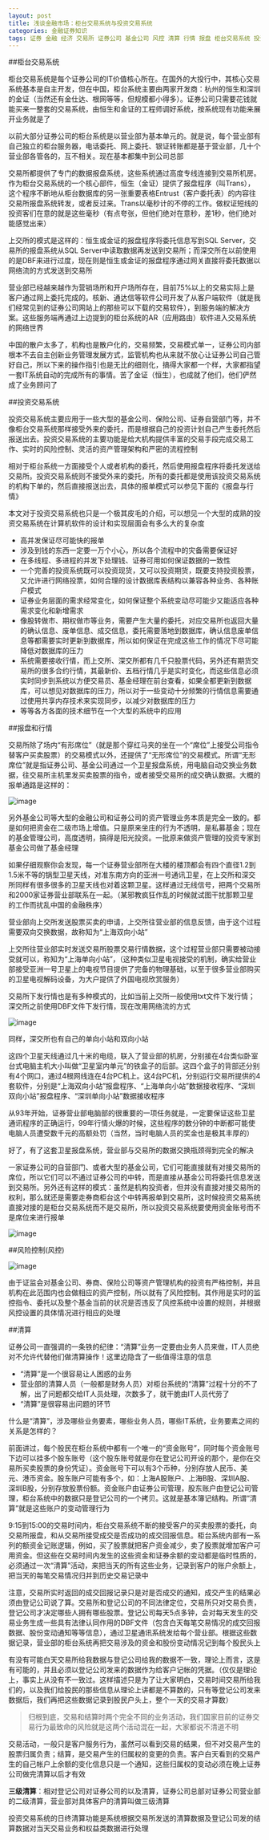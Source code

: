 ```yaml
---
layout: post
title: 浅谈金融市场：柜台交易系统与投资交易系统
categories: 金融证券知识
tags: 证券 金融 经济 交易所 证券公司 基金公司 风控 清算 行情 报盘 柜台交易系统 投资交易系统
---
```


##柜台交易系统

柜台交易系统是每个证券公司的IT价值核心所在。在国外的大投行中，其核心交易系统基本是自主开发，但在中国，柜台系统主要由两家开发商：杭州的恒生和深圳的金证（当然还有金仕达、根网等等，但规模都小得多）。证券公司只需要花钱就能买来一整套的交易系统，由恒生和金证的工程师调好系统，按系统现有功能来展开业务就是了

以前大部分证券公司的柜台系统是以营业部为基本单元的。就是说，每个营业部有自己独立的柜台服务器，电话委托、网上委托、银证转账都是基于营业部，几十个营业部各管各的，互不相关。现在基本都集中到公司总部

交易所都提供了专门的数据报盘系统，这些系统通过高度专线连接到交易所机房。作为柜台交易系统的一个核心部件，恒生（金证）提供了报盘程序（叫Trans），这个程序不断地从柜台数据库的另一张重要表格Entrust（客户委托表）的内容往交易所报盘系统转发，或者反过来。Trans以毫秒计的不停的工作。做权证短线的投资客们在意的就是这些毫秒（有点夸张，但他们绝对在意秒，差1秒，他们绝对能感觉出来）

上交所的模式是这样的：恒生或金证的报盘程序将委托信息写到SQL Server，交易所的报盘系统从SQL Server中读取数据再发送到交易所；而深交所在以前使用的是DBF来进行过度，现在则是恒生或金证的报盘程序通过网关直接将委托数据以网络流的方式发送到交易所

营业部已经越来越作为营销场所和开户场所存在，目前75%以上的交易实际上是客户通过网上委托完成的。核新、通达信等软件公司开发了从客户端软件（就是我们经常见到的证券公司网站上的那些可以下载的交易软件），到服务端的解决方案。这些服务端再通过上边提到的柜台系统的AR（应用路由）软件进入交易系统的网络世界

中国的散户太多了，机构也是散户化的，交易频繁，交易模式单一，证券公司内部根本不去自主创新业务管理发展方式，监管机构也从来就不放心让证券公司自己管好自己，所以下来的操作指引也是无比的细则化，搞得大家都一个样，大家都指望一套IT系统自动的完成所有的事情。苦了金证（恒生），也成就了他们，他们俨然成了业务顾问了

##投资交易系统

投资交易系统主要应用于一些大型的基金公司、保险公司、证券自营部门等，并不像柜台交易系统那样接受外来的委托，而是根据自己的投资计划自己产生委托然后报送出去。投资交易系统的主要功能是给大机构提供丰富的交易手段完成交易工作、实时的风险控制、灵活的资产管理架构和严密的流程控制

相对于柜台系统一方面接受个人或者机构的委托，然后使用报盘程序将委托发送给交易所。投资交易系统则不接受外来的委托，所有的委托都是使用该投资交易系统的机构下单的，然后直接报送出去，具体的报单模式可以参见下面的《报盘与行情》

本文对于投资交易系统也只是一个极其皮毛的介绍，可以想见一个大型的成熟的投资交易系统在计算机软件的设计和实现层面会有多么大的复杂度

* 高并发保证尽可能快的报单
* 涉及到钱的东西一定要一万个小心，所以各个流程中的灾备需要保证好
* 在多线程、多进程的并发下处理钱、证券可用如何保证数据的一致性
* 一个完善的投资系统既可以投资现货，又可以投资期货，既要支持投资股票，又允许进行网络投票，如何合理的设计数据库表结构以兼容各种业务、各种账户模式
* 证券业务层面的需求经常变化，如何保证整个系统变动尽可能少又能适应各种需求变化和新增需求
* 像股转做市、期权做市等业务，需要产生大量的委托，对应交易所也返回大量的确认信息、废单信息、成交信息，委托需要落地到数据库，确认信息废单信息等都需要实时更新到数据库，所以如何保证在完成这些工作的情况下尽可能降低对数据库的压力
* 系统需要接收行情，而上交所、深交所都有几千只股票代码，另外还有期货交易所的很多合约行情，其最新价、五档行情几乎是实时变化，而这些信息必须实时同步到系统以方便交易员、基金经理在前台查看，如果全都更新到数据库，可以想见对数据库的压力，所以对于一些变动十分频繁的行情信息需要通过使用共享内存技术来实现同步，以减少对数据库的压力
* 等等各方各面的技术细节在一个大型的系统中的应用

##报盘和行情

交易所除了场内“有形席位”（就是那个穿红马夹的坐在一个“席位”上接受公司指令替客户买卖股票）的交易模式以外，还提供了“无形席位”的交易模式。所谓“无形席位”就是指证券公司、基金公司通过一个卫星报盘系统，用电脑自动交换业务数据，往交易所主机里发买卖股票的指令，或者接受交易所的成交确认数据。大概的报单通路是这样的：

![image](../media/image/2016-11-19/机构投资者-1.png)

另外基金公司等大型的金融公司和证券公司的资产管理业务本质是完全一致的。都是如何把资金在二级市场上增值。只是原来坐庄的行为不透明，是私募基金；现在的基金管理公司，高度透明，搞得是阳光投资。一批原来做资产管理的投资专家到基金公司做了基金经理

如果仔细观察你会发现，每一个证券营业部所在大楼的楼顶都会有四个直径1.2到1.5米不等的锅型卫星天线，对准东南方向的亚洲一号通讯卫星，在上交所和深交所同样有很多很多的卫星天线也对着这颗卫星。这样通过无线信号，把两个交易所和2000家证券营业部联系在一起。（某邪教疯狂作乱的时候就试图干扰那颗卫星的工作而扰乱中国的金融秩序）

营业部向上交所发送股票买卖的申请，上交所往营业部的信息反馈，由于这个过程需要双向交换数据，故称知为“上海双向小站”

上交所往营业部实时发送交易所股票交易行情数据，这个过程营业部只需要被动接受就可以，称知为“上海单向小站”，（这种类似卫星电视接受的机制，确实给营业部接受亚洲一号卫星上的电视节目提供了完备的物理基础，以至于很多营业部购买的卫星电视解码设备，为大户提供了外国电视欣赏服务）

交易所下发行情也是有多种模式的，比如当前上交所一般使用txt文件下发行情；深交所之前使用DBF文件下发行情，现在改用网络流的方式

![image](../media/image/2016-11-19/行情.png)

同样，深交所也有自己的单向小站和双向小站

这四个卫星天线通过几十米的电缆，联入了营业部的机房，分别接在4台类似卧室台式电脑主机大小叫做“卫星室内单元”的铁盒子的后部。这四个盒子的背部还分别有4个网口，通过4根网线连在4台PC机上。这4台PC机，分别运行交易所提供的4套软件，分别是“上海双向小站”报盘程序、“上海单向小站”数据接收程序、“深圳双向小站”报盘程序、“深圳单向小站”数据接收程序

从93年开始，证券营业部电脑部的很重要的一项任务就是，一定要保证这些卫星通讯程序的正确运行，99年行情火爆的时候，这些程序的数分钟的中断都可能使电脑人员遭受数千元的高额处罚（当然，当时电脑人员的奖金也是极其丰厚的）

好了，有了这套卫星报盘系统，营业部与交易所的数据交换瓶颈得到完全的解决

一家证券公司的自营部门、或者大型的基金公司，它们可能直接就有对接交易所的席位，所以它们可以不通过证券公司的中转，而是直接从基金公司将委托信息发送到交易所。另外还有这样的模式：虽然是机构投资者，但并没有直接对接交易所的权利，那么就还是需要走券商柜台这个中转再报单到交易所，这时候投资交易系统直接对接的是柜台交易系统而不是交易所，所以投资交易系统要使用资金账号而不是席位来进行报单

![image](../media/image/2016-11-19/机构投资者-2.png)

##风险控制(风控)

![image](../media/image/2016-11-19/风险.jpg)

由于证监会对基金公司、券商、保险公司等资产管理机构的投资有严格控制，并且机构在此范围内也会做相应的资产控制，所以就有了风险控制。其作用是实时的监控指令、委托以及整个基金当前的状况是否违反了风控系统中设置的规则，并根据风控设置的具体情况进行相应的处理

##清算

证券公司一直强调的一条铁的纪律：“清算”业务一定要由业务人员来做，IT人员绝对不允许代替他们做清算操作！这里边隐含了一些值得注意的信息

* “清算”是一个很容易让人困惑的业务
* 营业部的清算人员（一般都是财务人员）对柜台系统的“清算”过程十分的不了解，出了问题都交给IT人员处理，次数多了，就干脆由IT人员代劳了
* “清算”是很容易出问题的环节

什么是“清算”，涉及哪些业务要素，哪些业务人员，哪些IT系统，业务要素之间的关系是怎样的？

前面讲过，每个股民在柜台系统中都有一个唯一的“资金账号”，同时每个资金账号下边可以挂多个股东账号（这个股东账号就是你在登记公司开设的那个，是你在交易所买卖股票的身份凭证）。资金账号下可以有3个币种，分别存放人民币、美元、港币资金。股东账户可能有多个，如：上海A股账户、上海B股、深圳A股、深圳B股，分别存放股票份额。资金账户由证券公司管理，股东账户由登记公司管理，柜台系统中的数据只是登记公司的一个拷贝。这就是基本簿记结构。所谓“清算”就是这些账户的变动管理行为

9:15到15:00的交易时间内，柜台交易系统不断的接受客户的买卖股票的委托，向交易所报盘，和从交易所接受成交是否成功的成交回报信息。柜台系统内部有一系列的额资金记账逻辑，例如，买了股票就把客户资金减少，卖了股票就增加客户可用资金。但这些在交易时间内发生的这些资金和证券余额的变动都是临时性质的，必须通过一次“清算”活动，来把当天的所有这些业务，记录到客户的账户余额上，把当天的每笔交易情况归并到历史交易记录中

注意，交易所实时返回的成交回报记录只是对是否成交的通知，成交产生的结果必须由登记公司说了算。交易所和登记公司的不同法律定位，交易所只对交易负责，登记公司才决定哪些人拥有哪些股票。登记公司每天5点多钟，会对每天发生的交易业务生成一些具有法律认同作用的DBF文件（包含白天每笔交易情况的成交回报数据、股份变动通知等等信息），通过卫星通讯系统发给每个营业部。根据这些数据记录，营业部的柜台系统再把交易涉及的资金和股份变动情况记到每个股民头上

有没有可能白天交易所给我数据与登记公司给我的数据不一致，理论上而言，这是有可能的，并且必须以登记公司发来的数据作为给客户记帐的凭据。（仅仅是理论上，事实上从没有不一致过。这样描述只是为了让大家明白，交易时间交易所给我们的，以及我们给股民的那些信息从理论上讲都是不算数的，只有等登记公司发来数据后，我们再把这些数据记录到股民户头上，整个一天的交易才算数）

>归根到底，交易和结算时两个完全不同的业务活动，我们国家目前的证券交易行为最致命的风险就是这两个活动混在一起，大家都说不清道不明

交易活动，一般只是客户服务行为，虽然可以看到交易的结果，但不对交易产生的股票归属负责；结算，是交易产生的归属权的变更的负责。客户白天看到的交易产生的自己帐户上余额的变化信息只是一个通知，这些归属权的变动必须在晚上证券公司做完清算以后才有效

**三级清算**：相对登记公司对证券公司的以及清算，证券公司总部对证券公司营业部的二级清算，营业部对具体客户的清算叫做三级清算

投资交易系统的日终清算功能是系统根据交易所发送的清算数据及登记公司发的结算数据对当天交易业务和权益类数据进行处理